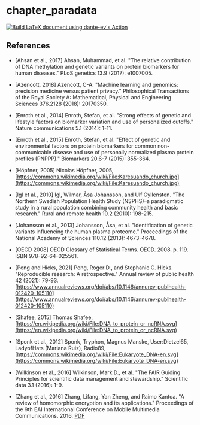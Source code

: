 # chapter_paradata

[![Build LaTeX document using dante-ev's Action](https://github.com/richelbilderbeek/chapter_paradata/actions/workflows/build_latex_dante_ev.yaml/badge.svg)](https://github.com/richelbilderbeek/chapter_paradata/actions/workflows/build_latex_dante_ev.yaml)

## References

 * [Ahsan et al., 2017] Ahsan, Muhammad, et al. "The relative contribution of DNA methylation and genetic variants on protein biomarkers for human diseases." PLoS genetics 13.9 (2017): e1007005.

 * [Azencott, 2018] Azencott, C-A. "Machine learning and genomics: precision medicine versus patient privacy." Philosophical Transactions of the Royal Society A: Mathematical, Physical and Engineering Sciences 376.2128 (2018): 20170350.

 * [Enroth et al., 2014] Enroth, Stefan, et al. "Strong effects of genetic and lifestyle factors on biomarker variation and use of personalized cutoffs." Nature communications 5.1 (2014): 1-11.

 * [Enroth et al., 2015] Enroth, Stefan, et al. "Effect of genetic and environmental factors on protein biomarkers for common non-communicable disease and use of personally normalized plasma protein profiles (PNPPP)." Biomarkers 20.6-7 (2015): 355-364.

 * [Höpfner, 2005] Nicolas Höpfner, 2005, [https://commons.wikimedia.org/wiki/File:Karesuando_church.jpg](https://commons.wikimedia.org/wiki/File:Karesuando_church.jpg)

 * [Igl et al., 2010] Igl, Wilmar, Åsa Johansson, and Ulf Gyllensten. "The Northern Swedish Population Health Study (NSPHS)–a paradigmatic study in a rural population combining community health and basic research." Rural and remote health 10.2 (2010): 198-215.

 * [Johansson et al., 2013] Johansson, Åsa, et al. "Identification of genetic variants influencing the human plasma proteome." Proceedings of the National Academy of Sciences 110.12 (2013): 4673-4678.

 * [OECD 2008] OECD Glossary of Statistical Terms. OECD. 2008. p. 119. ISBN 978-92-64-025561.

 * [Peng and Hicks, 2021] Peng, Roger D., and Stephanie C. Hicks. "Reproducible research: A retrospective." Annual review of public health 42 (2021): 79-93.
   [https://www.annualreviews.org/doi/abs/10.1146/annurev-publhealth-012420-105110](https://www.annualreviews.org/doi/abs/10.1146/annurev-publhealth-012420-105110)

 * [Shafee, 2015] Thomas Shafee, [https://en.wikipedia.org/wiki/File:DNA_to_protein_or_ncRNA.svg](https://en.wikipedia.org/wiki/File:DNA_to_protein_or_ncRNA.svg)

 * [Sponk et al., 2012] Sponk, Tryphon, Magnus Manske, User:Dietzel65, LadyofHats (Mariana Ruiz), Radio89, [https://commons.wikimedia.org/wiki/File:Eukaryote_DNA-en.svg](https://commons.wikimedia.org/wiki/File:Eukaryote_DNA-en.svg)

 * [Wilkinson et al., 2016] Wilkinson, Mark D., et al. "The FAIR Guiding Principles for scientific data management and stewardship." Scientific data 3.1 (2016): 1-9.

 * [Zhang et al., 2016] Zhang, Lifang, Yan Zheng, and Raimo Kantoa. "A review of homomorphic encryption and its applications." Proceedings of the 9th EAI International Conference on Mobile Multimedia Communications. 2016.
   [PDF](https://dl.acm.org/doi/epdf/10.5555/3021385.3021405)


